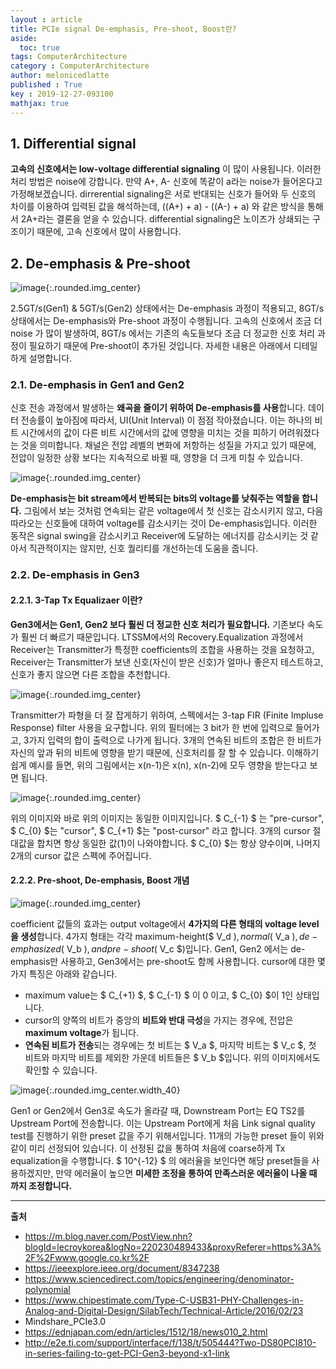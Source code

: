 ```yaml
---
layout : article
title: PCIe signal De-emphasis, Pre-shoot, Boost란?
aside:
  toc: true
tags: ComputerArchitecture
category : ComputerArchitecture
author: melonicedlatte
published : True
key : 2019-12-27-093100
mathjax: true
---
```


## 1. Differential signal
**고속의 신호에서는 low-voltage differential signaling** 이 많이 사용됩니다. 이러한 처리 방법은 noise에 강합니다. 만약 A+, A- 신호에 똑같이 a라는 noise가 들어온다고 가정해보겠습니다. dirrerential signaling은 서로 반대되는 신호가 들어와 두 신호의 차이를 이용하여 입력된 값을 해석하는데, ((A+) + a) - ((A-) + a) 와 같은 방식을 통해서 2A+라는 결론을 얻을 수 있습니다. differential signaling은 노이즈가 상쇄되는 구조이기 때문에, 고속 신호에서 많이 사용합니다.

## 2. De-emphasis & Pre-shoot
![image](/assets/images/201912/A132DC29-3823-4D14-ACF4-31167536761B.png){:.rounded.img_center}

2.5GT/s(Gen1) & 5GT/s(Gen2) 상태에서는 De-emphasis 과정이 적용되고, 8GT/s 상태에서는 De-emphasis와 Pre-shoot 과정이 수행됩니다. 고속의 신호에서 조금 더 noise 가 많이 발생하여, 8GT/s 에서는 기존의 속도들보다 조금 더 정교한 신호 처리 과정이 필요하기 때문에 Pre-shoot이 추가된 것입니다. 자세한 내용은 아래에서 디테일하게 설명합니다. 

### 2.1. De-emphasis in Gen1 and Gen2
신호 전송 과정에서 발생하는 **왜곡을 줄이기 위하여 De-emphasis를 사용**합니다. 데이터 전송률이 높아짐에 따라서, UI(Unit Interval) 이 점점 작아졌습니다. 이는 하나의 비트 시간에서의 값이 다른 비트 시간에서의 값에 영향을 미치는 것을 피하기 어려워졌다는 것을 의미합니다. 채널은 전압 레벨의 변화에 저항하는 성질을 가지고 있기 때문에, 전압이 일정한 상황 보다는 지속적으로 바뀔 때, 영향을 더 크게 미칠 수 있습니다.

![image](/assets/images/201912/8239A4E6-F990-42A7-B97F-9C8318E82D41.jpeg){:.rounded.img_center}

**De-emphasis는 bit stream에서 반복되는 bits의 voltage를 낮춰주는 역할을 합니다.** 그림에서 보는 것처럼 연속되는 같은 voltage에서 첫 신호는 감소시키지 않고, 다음 따라오는 신호들에 대하여 voltage를 감소시키는 것이 De-emphasis입니다. 이러한 동작은 signal swing을 감소시키고 Receiver에 도달하는 에너지를 감소시키는 것 같아서 직관적이지는 않지만, 신호 퀄리티를 개선하는데 도움을 줍니다. 

### 2.2. De-emphasis in Gen3
#### 2.2.1. 3-Tap Tx Equalizaer 이란?
**Gen3에서는 Gen1, Gen2 보다 훨씬 더 정교한 신호 처리가 필요합니다.** 기존보다 속도가 훨씬 더 빠르기 때문입니다. LTSSM에서의 Recovery.Equalization 과정에서 Receiver는 Transmitter가 특정한 coefficients의 조합을 사용하는 것을 요청하고, Receiver는 Transmitter가 보낸 신호(자신이 받은 신호)가 얼마나 좋은지 테스트하고, 신호가 좋지 않으면 다른 조합을 추천합니다.

![image](/assets/images/201912/0C8D63FE-8C24-4D37-B143-DA38F2BD7841.jpeg){:.rounded.img_center}

Transmitter가 파형을 더 잘 잡게하기 위하여, 스펙에서는 3-tap FIR (Finite Impluse Response) filter 사용을 요구합니다. 위의 필터에는 3 bit가 한 번에 입력으로 들어가고, 3가지 입력의 합이 출력으로 나가게 됩니다. 3개의 연속된 비트의 조합은 한 비트가 자신의 앞과 뒤의 비트에 영향을 받기 때문에, 신호처리를 잘 할 수 있습니다. 이해하기 쉽게 예시를 들면, 위의 그림에서는 x(n-1)은 x(n), x(n-2)에 모두 영향을 받는다고 보면 됩니다.

![image](/assets/images/201912/94580B9A-82E6-4D96-93FF-35978051100A.jpeg){:.rounded.img_center}

위의 이미지와 바로 위의 이미지는 동일한 이미지입니다. $ C_{-1} $ 는 "pre-cursor", $ C_{0} $는 "cursor", $ C_{+1} $는 "post-cursor" 라고 합니다. 3개의 cursor 절대값을 합치면 항상 동일한 값(1)이 나와야합니다. $ C_{0} $는 항상 양수이며, 나머지 2개의 cursor 값은 스펙에 주어집니다.

#### 2.2.2. Pre-shoot, De-emphasis, Boost 개념

![image](/assets/images/201912/ACEF5D52-3054-4ACC-96F2-DB505628BB53.jpeg){:.rounded.img_center}

coefficient 값들의 효과는 output voltage에서 **4가지의 다른 형태의 voltage level을 생성**합니다. 4가지 형태는 각각 maximum-height($ V_d $), normal($ V_a $), de-emphasized($ V_b $), and pre-shoot($ V_c $)입니다. Gen1, Gen2 에서는 de-emphasis만 사용하고, Gen3에서는 pre-shoot도 함께 사용합니다. cursor에 대한 몇가지 특징은 아래와 같습니다.

- maximum value는 $ C_{+1} $, $ C_{-1} $ 이 0 이고, $ C_{0} $이 1인 상태입니다. 
- cursor의 양쪽의 비트가 중앙의 **비트와 반대 극성**을 가지는 경우에, 전압은 **maximum voltage**가 됩니다.
- **연속된 비트가 전송**되는 경우에는 첫 비트는 $ V_a $, 마지막 비트는 $ V_c $, 첫 비트와 마지막 비트를 제외한 가운데 비트들은 $ V_b $입니다. 위의 이미지에서도 확인할 수 있습니다.

![image](/assets/images/201912/F3D722B1-8CCE-44EB-AC66-6406A19B0AB7.jpeg){:.rounded.img_center.width_40}

Gen1 or Gen2에서 Gen3로 속도가 올라갈 때, Downstream Port는 EQ TS2를 Upstream Port에 전송합니다. 이는 Upstream Port에게 처음 Link signal quality test를 진행하기 위한 preset 값을 주기 위해서입니다. 11개의 가능한 preset 들이 위와 같이 미리 선정되어 있습니다. 이 선정된 값을 통하여 처음에 coarse하게 Tx equalization을 수행합니다. $ 10^{-12} $ 의 에러율을 보인다면 해당 preset들을 사용하겠지만, 만약 에러율이 높으면 **미세한 조정을 통하여 만족스러운 에러율이 나올 때 까지 조정합니다.**

---
**출처**
- https://m.blog.naver.com/PostView.nhn?blogId=lecroykorea&logNo=220230489433&proxyReferer=https%3A%2F%2Fwww.google.co.kr%2F
- https://ieeexplore.ieee.org/document/8347238
- https://www.sciencedirect.com/topics/engineering/denominator-polynomial
- https://www.chipestimate.com/Type-C-USB31-PHY-Challenges-in-Analog-and-Digital-Design/SilabTech/Technical-Article/2016/02/23
- Mindshare_PCIe3.0
- https://ednjapan.com/edn/articles/1512/18/news010_2.html
- http://e2e.ti.com/support/interface/f/138/t/505444?Two-DS80PCI810-in-series-failing-to-get-PCI-Gen3-beyond-x1-link
